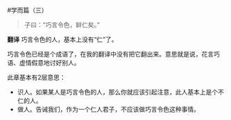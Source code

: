 #学而篇（三）

>子曰：“巧言令色，鲜仁矣。”

**翻译**
巧言令色的人，基本上没有“仁”了。

巧言令色已经是个成语了，在我的翻译中没有把它翻出来。意思就是说，花言巧语、虚情假意地讨好别人。

此章基本有2层意思：
- 识人。如果某人是巧言令色的人，那么你就应该引起注意，此人基本上是个不仁的人。
- 做人。告诫我们，作为一个仁人君子，不应该做巧言令色这种事情。
